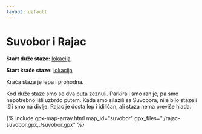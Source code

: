 ```yaml
---
layout: default
---
```


# Suvobor i Rajac

**Start duže staze:** [lokacija](https://maps.app.goo.gl/i4nAe62mwHDuEaHWA)

**Start kraće staze:** [lokacija](https://maps.app.goo.gl/1cxsBoahDxaFR5ES9)

Kraća staza je lepa i prohodna.

Kod duže staze smo se dva puta zeznuli. Parkirali smo ranije, pa smo nepotrebno išli uzbrdo putem. Kada smo silazili sa Suvobora, nije bilo staze i išli smo na divlje. Rajac je dosta lep i idiličan, ali staza nema previše hlada.

{% include gpx-map-array.html map_id="suvobor" gpx_files="./rajac-suvobor.gpx,./suvobor.gpx" %}